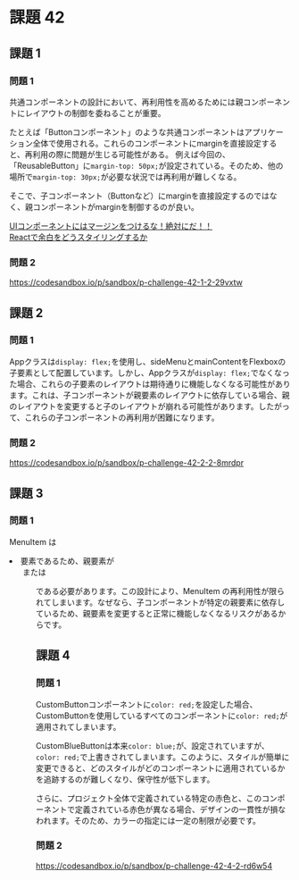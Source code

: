 # 課題 42

## 課題 1

### 問題 1

共通コンポーネントの設計において、再利用性を高めるためには親コンポーネントにレイアウトの制御を委ねることが重要。

たとえば「Buttonコンポーネント」のような共通コンポーネントはアプリケーション全体で使用される。これらのコンポーネントにmarginを直接設定すると、再利用の際に問題が生じる可能性がある。
例えば今回の、「ReusableButton」に`margin-top: 50px;`が設定されている。そのため、他の場所で`margin-top: 30px;`が必要な状況では再利用が難しくなる。

そこで、子コンポーネント（Buttonなど）にmarginを直接設定するのではなく、親コンポーネントがmarginを制御するのが良い。

[UIコンポーネントにはマージンをつけるな！絶対にだ！！](https://qiita.com/otsukayuhi/items/d88b5158745f700be534)  
[Reactで余白をどうスタイリングするか](https://zenn.dev/seya/articles/09545c7503baa4)

### 問題 2

https://codesandbox.io/p/sandbox/p-challenge-42-1-2-29vxtw

## 課題 2

### 問題 1

Appクラスは`display: flex;`を使用し、sideMenuとmainContentをFlexboxの子要素として配置しています。しかし、Appクラスが`display: flex;`でなくなった場合、これらの子要素のレイアウトは期待通りに機能しなくなる可能性があります。これは、子コンポーネントが親要素のレイアウトに依存している場合、親のレイアウトを変更すると子のレイアウトが崩れる可能性があります。したがって、これらの子コンポーネントの再利用が困難になります。

### 問題 2

https://codesandbox.io/p/sandbox/p-challenge-42-2-2-8mrdpr

## 課題 3

### 問題 1

MenuItem は <li> 要素であるため、親要素が <ul> または <ol> である必要があります。この設計により、MenuItem の再利用性が限られてしまいます。なぜなら、子コンポーネントが特定の親要素に依存しているため、親要素を変更すると正常に機能しなくなるリスクがあるからです。

## 課題 4

### 問題 1

CustomButtonコンポーネントに`color: red;`を設定した場合、CustomButtonを使用しているすべてのコンポーネントに`color: red;`が適用されてしまいます。

CustomBlueButtonは本来`color: blue;`が、設定されていますが、`color: red;`で上書きされてしまいます。このように、スタイルが簡単に変更できると、どのスタイルがどのコンポーネントに適用されているかを追跡するのが難しくなり、保守性が低下します。

さらに、プロジェクト全体で定義されている特定の赤色と、このコンポーネントで定義されている赤色が異なる場合、デザインの一貫性が損なわれます。そのため、カラーの指定には一定の制限が必要です。

### 問題 2

https://codesandbox.io/p/sandbox/p-challenge-42-4-2-rd6w54
